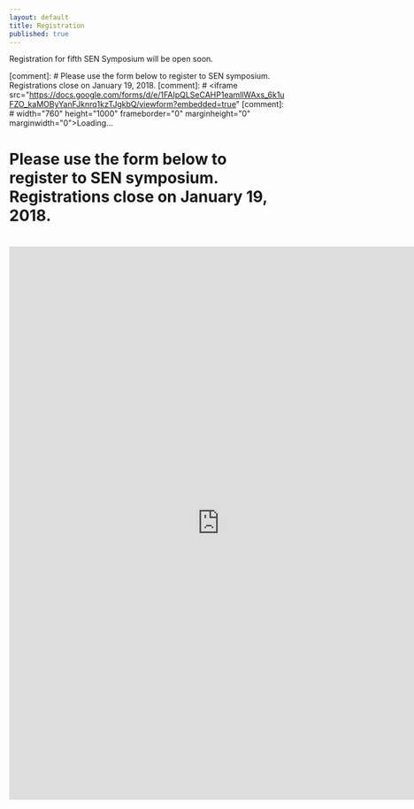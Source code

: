 ```yaml
---
layout: default
title: Registration
published: true
---
```

Registration for fifth SEN Symposium will be open soon.

[comment]: # Please use the form below to register to SEN symposium. Registrations close on January 19, 2018.
[comment]: # <iframe src="https://docs.google.com/forms/d/e/1FAIpQLSeCAHP1eamllWAxs_6k1uFZO_kaMOByYanFJknrq1kzTJgkbQ/viewform?embedded=true" 
[comment]: # width="760" height="1000" frameborder="0" marginheight="0" marginwidth="0">Loading...</iframe>

# Please use the form below to register to SEN symposium. Registrations close on January 19, 2018.
# <iframe src="https://docs.google.com/forms/d/e/1FAIpQLSfTYjsp5-sh573sDdJ4_ZpsiVf__t-G0tkAyAWPOFPFGu5f-Q/viewform?embedded=true" width="760" height="1000" frameborder="0" marginheight="0" marginwidth="0">Loading...</iframe>
